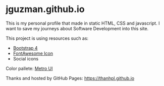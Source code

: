 # jguzman.github.io
This is my personal profile that made in static HTML, CSS and javascript. I want to save my journeys about Software Development into this site.

This project is using resources such as:
* [Bootstrap 4](https://getbootstrap.com/)
* [FontAwesome Icon](https://fontawesome.com/)
* Social icons

Color pallete: [Metro UI](https://www.color-hex.com/color-palette/700)

Thanks and hosted by GitHub Pages: https://thanhpl.github.io
